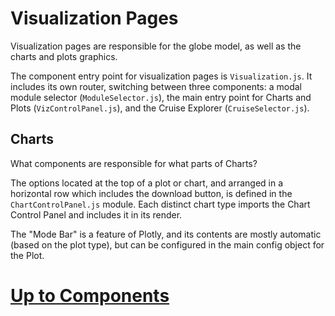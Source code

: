 # Visualization Pages

Visualization pages are responsible for the globe model, as well as the charts and plots graphics.

The component entry point for visualization pages is `Visualization.js`. It includes its own router, switching between three components: a modal module selector (`ModuleSelector.js`), the main entry point for Charts and Plots (`VizControlPanel.js`), and the Cruise Explorer (`CruiseSelector.js`).


## Charts

What components are responsible for what parts of Charts?

The options located at the top of a plot or chart, and arranged in a horizontal row which includes the download button, is defined in the `ChartControlPanel.js` module. Each distinct chart type imports the Chart Control Panel and includes it in its render.

The "Mode Bar" is a feature of Plotly, and its contents are mostly automatic (based on the plot type), but can be configured in the main config object for the Plot.

# [Up to Components](../components-doc.md)
